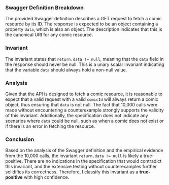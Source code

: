 ### Swagger Definition Breakdown
The provided Swagger definition describes a GET request to fetch a comic resource by its ID. The response is expected to be an object containing a property `data`, which is also an object. The description indicates that this is the canonical URI for any comic resource.

### Invariant
The invariant states that `return.data != null`, meaning that the `data` field in the response should never be null. This is a unary scalar invariant indicating that the variable `data` should always hold a non-null value.

### Analysis
Given that the API is designed to fetch a comic resource, it is reasonable to expect that a valid request with a valid `comicId` will always return a comic object, thus ensuring that `data` is not null. The fact that 10,000 calls were made without encountering a counterexample strongly supports the validity of this invariant. Additionally, the specification does not indicate any scenarios where `data` could be null, such as when a comic does not exist or if there is an error in fetching the resource. 

### Conclusion
Based on the analysis of the Swagger definition and the empirical evidence from the 10,000 calls, the invariant `return.data != null` is likely a true-positive. There are no indications in the specification that would contradict this invariant, and the extensive testing without counterexamples further solidifies its correctness. Therefore, I classify this invariant as a **true-positive** with high confidence.
